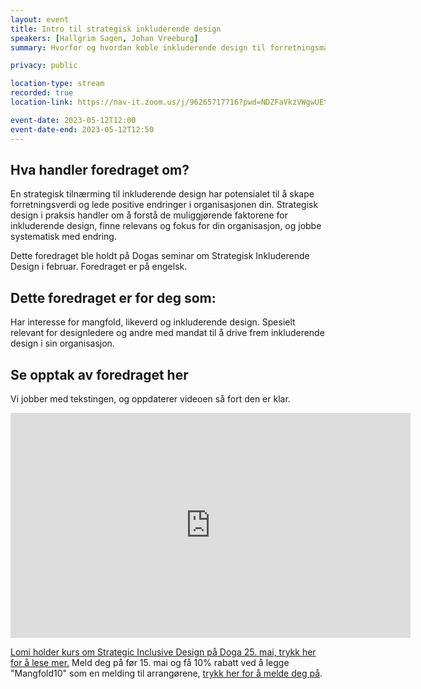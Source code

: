 ```yaml
---
layout: event
title: Intro til strategisk inkluderende design
speakers: [Hallgrim Sagen, Johan Vreeburg]
summary: Hvorfor og hvordan koble inkluderende design til forretningsmål for å skape varige endringer i organisasjonen

privacy: public

location-type: stream
recorded: true
location-link: https://nav-it.zoom.us/j/96265717716?pwd=NDZFaVkzVWgwUEtDNGR0djNJMXB6UT09

event-date: 2023-05-12T12:00
event-date-end: 2023-05-12T12:50
---
```

## Hva handler foredraget om?
En strategisk tilnærming til inkluderende design har potensialet til å skape forretningsverdi og lede positive endringer i organisasjonen din. Strategisk design i praksis handler om å forstå de muliggjørende faktorene for inkluderende design, finne relevans og fokus for din organisasjon, og jobbe systematisk med endring.

Dette foredraget ble holdt på Dogas seminar om Strategisk Inkluderende Design i februar.
Foredraget er på engelsk.


## Dette foredraget er for deg som:
Har interesse for mangfold, likeverd og inkluderende design. Spesielt relevant for designledere og andre med mandat til å drive frem inkluderende design i sin organisasjon.

## Se opptak av foredraget her
Vi jobber med tekstingen, og oppdaterer videoen så fort den er klar.

<iframe title="Video: Intro til strategisk inkluderende design med Hallgrim Sagen og Johan Vreeburg" src="https://video.qbrick.com/play2/embed/qbrick-player?accountId=763558&mediaId=f47874ec-65bd-4baf-b548-545396809976&configId=qbrick-player&pageStyling=adaptive&autoplay=false&repeat=false&sharing=true&download=false&volume" allowFullScreen="true" frameborder="0" border="0" height="360" width="640"></iframe>

[Lomi holder kurs om Strategic Inclusive Design på Doga 25. mai, trykk her for å lese mer.](https://mangfoldimai.no/mangfold-i-mai/events/strategisk-inkluderende-design.html) Meld deg på før 15. mai og få 10% rabatt ved å legge "Mangfold10" som en melding til arrangørene, [trykk her for å melde deg på](https://doga.no/kalender/kurs-i-strategisk-inkluderende-design/).

